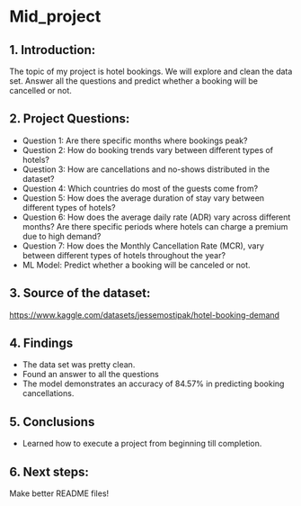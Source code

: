 # Mid_project

## 1. Introduction:

The topic of my project is hotel bookings. We will explore and clean the data set. Answer all the questions and predict whether a booking will be cancelled or not.

## 2. Project Questions:

* Question 1: Are there specific months where bookings peak?
* Question 2: How do booking trends vary between different types of hotels?
* Question 3: How are cancellations and no-shows distributed in the dataset?
* Question 4: Which countries do most of the guests come from?
* Question 5: How does the average duration of stay vary between different types of hotels?
* Question 6: How does the average daily rate (ADR) vary across different months? Are there specific periods where hotels can charge a premium due to high demand?
* Question 7: How does the Monthly Cancellation Rate (MCR), vary between different types of hotels throughout the year?
* ML Model: Predict whether a booking will be canceled or not.

## 3. Source of the dataset: 

https://www.kaggle.com/datasets/jessemostipak/hotel-booking-demand

## 4. Findings

* The data set was pretty clean. 
* Found an answer to all the questions
* The model demonstrates an accuracy of 84.57% in predicting booking cancellations.

## 5. Conclusions

* Learned how to execute a project from beginning till completion.

## 6. Next steps:
Make better README files!


